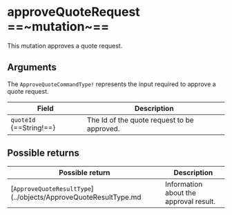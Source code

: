 # approveQuoteRequest ==~mutation~==

This mutation approves a quote request.

## Arguments

The `ApproveQuoteCommandType!` represents the input required to approve a quote request.

| Field                        | Description                                    |
| ---------------------------- | -----------------------------------------------|
| `quoteId` {==String!==}      | The Id of the quote request to be approved.    |

## Possible returns

| Possible return                                          	| Description                                 	|
|---------------------------------------------------------	|---------------------------------------------	|
| [`ApproveQuoteResultType`](../objects/ApproveQuoteResultType.md |  Information about the approval result.      	|
